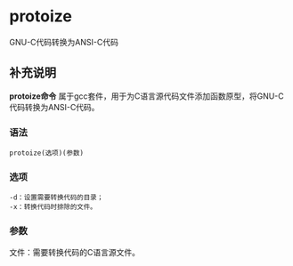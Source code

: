 protoize
===

GNU-C代码转换为ANSI-C代码

## 补充说明

**protoize命令** 属于gcc套件，用于为C语言源代码文件添加函数原型，将GNU-C代码转换为ANSI-C代码。

### 语法

```
protoize(选项)(参数)
```

### 选项

```
-d：设置需要转换代码的目录；
-x：转换代码时排除的文件。
```

### 参数

文件：需要转换代码的C语言源文件。


